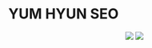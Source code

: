 # YUM HYUN SEO
<div align="center">
<img src="https://img.shields.io/badge/java-007396?style=for-the-badge&logo=java&logoColor=white"> 
<img src="https://img.shields.io/badge/Eclipse IDE-2C2255?style=for-the-badge&logo=Eclipse%20IDE&logoColor=white">
